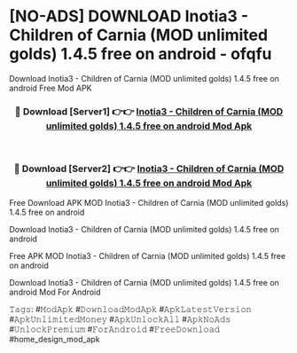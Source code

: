 # [NO-ADS] DOWNLOAD Inotia3 - Children of Carnia (MOD unlimited golds) 1.4.5 free on android - ofqfu
Download Inotia3 - Children of Carnia (MOD unlimited golds) 1.4.5 free on android Free Mod APK

<div align="center">
<h3>🔴 Download [Server1] 👉👉 <a href="https://apk-comot.site?title=Inotia3_-_Children_of_Carnia_(MOD_unlimited_golds)_1.4.5_free_on_android">Inotia3 - Children of Carnia (MOD unlimited golds) 1.4.5 free on android Mod Apk</a></h3><br>

<h3>🔴 Download [Server2] 👉👉 <a href="https://apk-comot.site?title=Inotia3_-_Children_of_Carnia_(MOD_unlimited_golds)_1.4.5_free_on_android">Inotia3 - Children of Carnia (MOD unlimited golds) 1.4.5 free on android Mod Apk</a></h3>
</div>


Free Download APK MOD Inotia3 - Children of Carnia (MOD unlimited golds) 1.4.5 free on android

Download Inotia3 - Children of Carnia (MOD unlimited golds) 1.4.5 free on android 

Free APK MOD Inotia3 - Children of Carnia (MOD unlimited golds) 1.4.5 free on android 

Download Inotia3 - Children of Carnia (MOD unlimited golds) 1.4.5 free on android Mod For Android

𝚃𝚊𝚐𝚜: #𝙼𝚘𝚍𝙰𝚙𝚔 #𝙳𝚘𝚠𝚗𝚕𝚘𝚊𝚍𝙼𝚘𝚍𝙰𝚙𝚔 #𝙰𝚙𝚔𝙻𝚊𝚝𝚎𝚜𝚝𝚅𝚎𝚛𝚜𝚒𝚘𝚗 #𝙰𝚙𝚔𝚄𝚗𝚕𝚒𝚖𝚒𝚝𝚎𝚍𝙼𝚘𝚗𝚎𝚢 #𝙰𝚙𝚔𝚄𝚗𝚕𝚘𝚌𝚔𝙰𝚕𝚕 #𝙰𝚙𝚔𝙽𝚘𝙰𝚍𝚜 #𝚄𝚗𝚕𝚘𝚌𝚔𝙿𝚛𝚎𝚖𝚒𝚞𝚖 #𝙵𝚘𝚛𝙰𝚗𝚍𝚛𝚘𝚒𝚍 #𝙵𝚛𝚎𝚎𝙳𝚘𝚠𝚗𝚕𝚘𝚊𝚍 #home_design_mod_apk